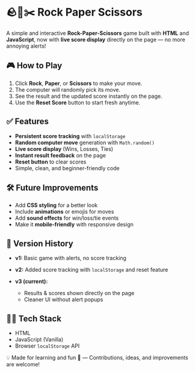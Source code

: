 # 🪨📄✂️ Rock Paper Scissors

A simple and interactive **Rock-Paper-Scissors** game built with **HTML** and **JavaScript**, now with **live score display** directly on the page — no more annoying alerts!

## 🎮 How to Play

1. Click **Rock**, **Paper**, or **Scissors** to make your move.
2. The computer will randomly pick its move.
3. See the result and the updated score instantly on the page.
4. Use the **Reset Score** button to start fresh anytime.

## ✅ Features

* **Persistent score tracking** with `localStorage`
* **Random computer move** generation with `Math.random()`
* **Live score display** (Wins, Losses, Ties)
* **Instant result feedback** on the page
* **Reset button** to clear scores
* Simple, clean, and beginner-friendly code

## 🛠️ Future Improvements

* Add **CSS styling** for a better look
* Include **animations** or emojis for moves
* Add **sound effects** for win/loss/tie events
* Make it **mobile-friendly** with responsive design

## 📂 Version History

* **v1:** Basic game with alerts, no score tracking
* **v2:** Added score tracking with `localStorage` and reset feature
* **v3 (current):**

  * Results & scores shown directly on the page
  * Cleaner UI without alert popups

## 🧑‍💻 Tech Stack

* HTML
* JavaScript (Vanilla)
* Browser `localStorage` API

💡 Made for learning and fun 🎉 — Contributions, ideas, and improvements are welcome!
